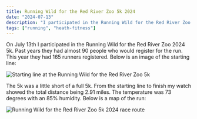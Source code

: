 ```yaml
---
title: Running Wild for the Red River Zoo 5k 2024
date: "2024-07-13"
description: "I participated in the Running Wild for the Red River Zoo 5k 2024 and these are the details."
tags: ["running", "heath-fitness"]
---
```


On July 13th I participated in the Running Wild for the Red River Zoo 2024 5k. Past years they had almost 90 people who would register for the run. This year they had 165 runners registered. Below is an image of the starting line:

![Starting line at the Running Wild for the Red River Zoo 5k](/assets/running-wild-for-the-red-river-zoo-5k-2024-starting-line.png)

The 5k was a little short of a full 5k. From the starting line to finish my watch showed the total distance being 2.91 miles. The temperature was 73 degrees with an 85% humidity. Below is a map of the run:

![Running Wild for the Red River Zoo 5k 2024 race route](/assets/running-wild-for-the-red-river-zoo-5k-2024-route.jpg)
